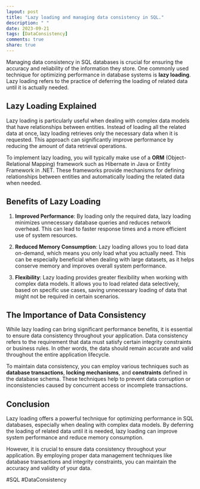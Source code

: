```yaml
---
layout: post
title: "Lazy loading and managing data consistency in SQL."
description: " "
date: 2023-09-21
tags: [DataConsistency]
comments: true
share: true
---
```


Managing data consistency in SQL databases is crucial for ensuring the accuracy and reliability of the information they store. One commonly used technique for optimizing performance in database systems is **lazy loading**. Lazy loading refers to the practice of deferring the loading of related data until it is actually needed.

## Lazy Loading Explained

Lazy loading is particularly useful when dealing with complex data models that have relationships between entities. Instead of loading all the related data at once, lazy loading retrieves only the necessary data when it is requested. This approach can significantly improve performance by reducing the amount of data retrieval operations.

To implement lazy loading, you will typically make use of a **ORM** (Object-Relational Mapping) framework such as Hibernate in Java or Entity Framework in .NET. These frameworks provide mechanisms for defining relationships between entities and automatically loading the related data when needed.

## Benefits of Lazy Loading

1. **Improved Performance**: By loading only the required data, lazy loading minimizes unnecessary database queries and reduces network overhead. This can lead to faster response times and a more efficient use of system resources.

2. **Reduced Memory Consumption**: Lazy loading allows you to load data on-demand, which means you only load what you actually need. This can be especially beneficial when dealing with large datasets, as it helps conserve memory and improves overall system performance.

3. **Flexibility**: Lazy loading provides greater flexibility when working with complex data models. It allows you to load related data selectively, based on specific use cases, saving unnecessary loading of data that might not be required in certain scenarios.

## The Importance of Data Consistency

While lazy loading can bring significant performance benefits, it is essential to ensure data consistency throughout your application. Data consistency refers to the requirement that data must satisfy certain integrity constraints or business rules. In other words, the data should remain accurate and valid throughout the entire application lifecycle.

To maintain data consistency, you can employ various techniques such as **database transactions**, **locking mechanisms**, and **constraints** defined in the database schema. These techniques help to prevent data corruption or inconsistencies caused by concurrent access or incomplete transactions.

## Conclusion
Lazy loading offers a powerful technique for optimizing performance in SQL databases, especially when dealing with complex data models. By deferring the loading of related data until it is needed, lazy loading can improve system performance and reduce memory consumption.

However, it is crucial to ensure data consistency throughout your application. By employing proper data management techniques like database transactions and integrity constraints, you can maintain the accuracy and validity of your data.

#SQL #DataConsistency